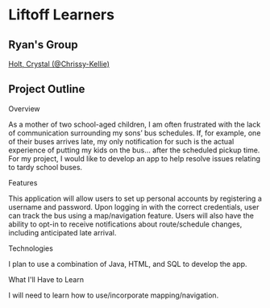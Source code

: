 # Liftoff Learners

## Ryan's Group

[Holt, Crystal (@Chrissy-Kellie)](https://github.com/Chrissy-Kellie/liftoff-assignments)

## Project Outline

Overview

As a mother of two school-aged children, I am often frustrated with the lack of communication surrounding my sons’ bus schedules. If, for example, one of their buses arrives late, my only notification for such is the actual experience of putting my kids on the bus… after the scheduled pickup time. For my project, I would like to develop an app to help resolve issues relating to tardy school buses.

Features

This application will allow users to set up personal accounts by registering a username and password. Upon logging in with the correct credentials, user can track the bus using a map/navigation feature. Users will also have the ability to opt-in to receive notifications about route/schedule changes, including anticipated late arrival.

Technologies

I plan to use a combination of Java, HTML, and SQL to develop the app.

What I'll Have to Learn

I will need to learn how to use/incorporate mapping/navigation.
